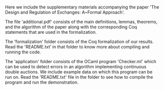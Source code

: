Here we include the supplementary materials accompanying the paper 'The Design and Regulation of Exchanges: A~Formal Approach'.

The file 'additional.pdf' consists of the main definitions, lemmas, theorems, and the algorithm of the paper along with the corresponding Coq statements that are used in the formalization. 

The 'formalization' folder consists of the Coq formalization of our results. Read the 'README.txt' in that folder to know more about compiling and running the code.

The 'application' folder consists of the OCaml program 'Checker.ml' which can be used to detect errors in an algorithm implementing continuous double auctions. We include example data on which this program can be run on. Read the 'README.txt' file in the folder to see how to compile the program and run the demonstration.
